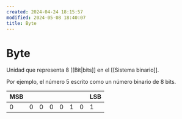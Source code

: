 ```yaml
---
created: 2024-04-24 18:15:57
modified: 2024-05-08 18:40:07
title: Byte
---
```


# Byte

Unidad que representa 8 [[Bit|bits]] en el [[Sistema binario]].

Por ejemplo, el número 5 escrito como un número binario de 8 bits.

| **MSB** |     |     |     |     |     |     | **LSB** |
| ------- | --- | --- | --- | --- | --- | --- | ------- |
| 0       | 0   | 0   | 0   | 0   | 1   | 0   | 1       |
